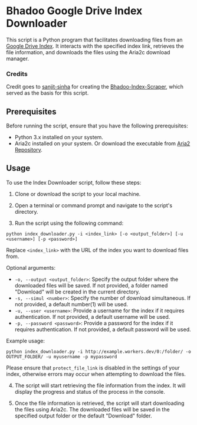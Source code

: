 # Bhadoo Google Drive Index Downloader

This script is a Python program that facilitates downloading files from an [Google Drive Index](https://gitlab.com/GoogleDriveIndex/Google-Drive-Index). It interacts with the specified index link, retrieves the file information, and downloads the files using the Aria2c download manager.

### Credits
Credit goes to [sanjit-sinha](https://github.com/sanjit-sinha) for creating the [Bhadoo-Index-Scraper](https://github.com/sanjit-sinha/Bhadoo-Index-Scraper), which served as the basis for this script.

## Prerequisites

Before running the script, ensure that you have the following prerequisites:

- Python 3.x installed on your system.
- Aria2c installed on your system. Or download the executable from [Aria2 Repository](https://github.com/aria2/aria2/releases).

## Usage

To use the Index Downloader script, follow these steps:

1. Clone or download the script to your local machine.

2. Open a terminal or command prompt and navigate to the script's directory.

3. Run the script using the following command:
```
python index_downloader.py -i <index_link> [-o <output_folder>] [-u <username>] [-p <password>]
```

Replace `<index_link>` with the URL of the index you want to download files from.

Optional arguments:
- `-o, --output <output_folder>`: Specify the output folder where the downloaded files will be saved. If not provided, a folder named "Download" will be created in the current directory.
- `-s, --simul <number>`: Specify the number of download simultaneous. If not provided, a default number(1) will be used.
- `-u, --user <username>`: Provide a username for the index if it requires authentication. If not provided, a default username will be used.
- `-p, --password <password>`: Provide a password for the index if it requires authentication. If not provided, a default password will be used.

Example usage:
```
python index_downloader.py -i http://example.workers.dev/0:/folder/ -o OUTPUT_FOLDER/ -u myusername -p mypassword
```
Please ensure that ```protect_file_link``` is disabled in the settings of your index, otherwise errors may occur when attempting to download the files.


4. The script will start retrieving the file information from the index. It will display the progress and status of the process in the console.

5. Once the file information is retrieved, the script will start downloading the files using Aria2c. The downloaded files will be saved in the specified output folder or the default "Download" folder.

